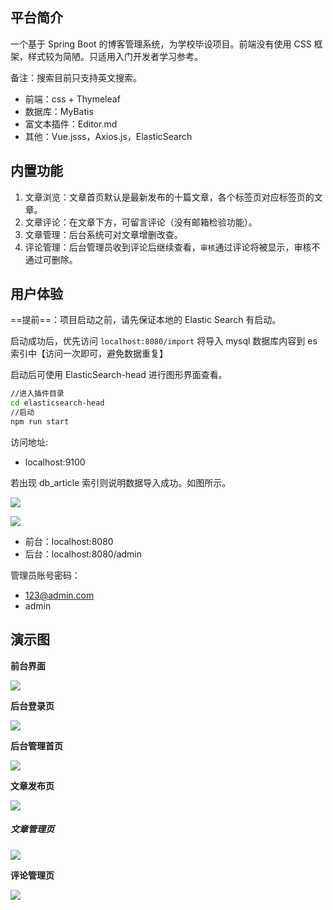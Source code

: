 ## 平台简介

一个基于 Spring Boot 的博客管理系统，为学校毕设项目。前端没有使用 CSS 框架，样式较为简陋。只适用入门开发者学习参考。

备注：搜索目前只支持英文搜索。

- 前端：css + Thymeleaf
- 数据库：MyBatis
- 富文本插件：Editor.md
- 其他：Vue.jsss，Axios.js，ElasticSearch

## 内置功能

1. 文章浏览：文章首页默认是最新发布的十篇文章，各个标签页对应标签页的文章。
2. 文章评论：在文章下方，可留言评论（没有邮箱检验功能）。
3. 文章管理：后台系统可对文章增删改查。
4. 评论管理：后台管理员收到评论后继续查看，`审核`通过评论将被显示，审核不通过可删除。

## 用户体验

==提前==：项目启动之前，请先保证本地的 Elastic Search 有启动。

启动成功后，优先访问 `localhost:8080/import` 将导入 mysql 数据库内容到 es 索引中【访问一次即可，避免数据重复】

启动后可使用 ElasticSearch-head 进行图形界面查看。

```sh
//进入插件目录
cd elasticsearch-head
//启动
npm run start
```

访问地址:

- localhost:9100

若出现 db_article 索引则说明数据导入成功。如图所示。

![](E:\code\boot-workplace\website\image\es-head展示图1.png)

![](E:\code\boot-workplace\website\image\es-head展示图2.png)



- 前台：localhost:8080
- 后台：localhost:8080/admin

管理员账号密码：

- 123@admin.com
- admin

## 演示图

**前台界面**

![](E:\code\boot-workplace\website\image\主页展示图.png)

**后台登录页**

![](E:\code\boot-workplace\website\image\后台登录页.png)

**后台管理首页**

![](E:\code\boot-workplace\website\image\后台管理页.png)

**文章发布页**

![](E:\code\boot-workplace\website\image\添加文章页.png)

##### 文章管理页

![](E:\code\boot-workplace\website\image\文章管理页.png)

**评论管理页**

![](E:\code\boot-workplace\website\image\评论管理页.png)

